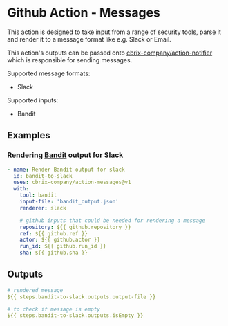 # Github Action - Messages

This action is designed to take input from a range of security tools, parse it and render it to a message format like e.g. Slack or Email.

This action's outputs can be passed onto [cbrix-company/action-notifier](https://github.com/cbrix-company/action-notifier) which is responsible for sending messages.

Supported message formats:
* Slack

Supported inputs:
* Bandit

## Examples

### Rendering [Bandit](https://github.com/PyCQA/bandit) output for Slack

```yaml
- name: Render Bandit output for slack
  id: bandit-to-slack
  uses: cbrix-company/action-messages@v1
  with:
    tool: bandit
    input-file: 'bandit_output.json'
    renderer: slack

    # github inputs that could be needed for rendering a message
    repository: ${{ github.repository }}
    ref: ${{ github.ref }}
    actor: ${{ github.actor }}
    run_id: ${{ github.run_id }}
    sha: ${{ github.sha }}
```

## Outputs
```yaml
# rendered message
${{ steps.bandit-to-slack.outputs.output-file }}

# to check if message is empty
${{ steps.bandit-to-slack.outputs.isEmpty }}
```
